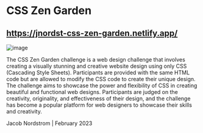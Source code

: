# CSS Zen Garden
## https://jnordst-css-zen-garden.netlify.app/
![image](https://github.com/jnordst/CSS-Zen-Garden/assets/12515630/b3f7b7ab-c327-4e4d-8ecd-a13935285204)

The CSS Zen Garden challenge is a web design challenge that involves creating a visually stunning and creative website design using only CSS (Cascading Style Sheets). Participants are provided with the same HTML code but are allowed to modify the CSS code to create their unique design. The challenge aims to showcase the power and flexibility of CSS in creating beautiful and functional web designs. Participants are judged on the creativity, originality, and effectiveness of their design, and the challenge has become a popular platform for web designers to showcase their skills and creativity.

Jacob Nordstrom | February 2023
